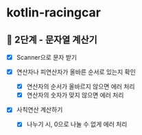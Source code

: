 # kotlin-racingcar

## 🚀 2단계 - 문자열 계산기

- [x] Scanner으로 문자 받기

- [x] 연산자나 피연산자가 올바른 순서로 있는지 확인
  - [x] 연산자의 순서가 올바르지 않으면 에러 처리
  - [x] 연산자의 숫자가 맞지 않으면 에러 처리

- [x] 사칙연산 계산하기
  - [x] 나누기 시, 0으로 나눌 수 없게 에러 처리